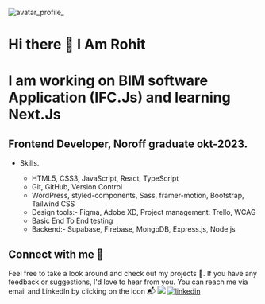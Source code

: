 ![avatar_profile_](https://github.com/RohitAmdahl/RohitAmdahl/assets/91061651/751e54d6-8730-44f7-a76a-27a2a6bd2ef1)

<!--
**RohitAmdahl/RohitAmdahl** is a ✨ _special_ ✨ repository because its `README.md` (this file) appears on your GitHub profile.
-->

# Hi there 👋 I Am Rohit
# I am working on BIM software Application (IFC.Js) and learning Next.Js

## Frontend Developer, Noroff graduate okt-2023.

- Skills.
   
    - HTML5, CSS3, JavaScript, React, TypeScript
    - Git, GitHub, Version Control
    - WordPress, styled-components, Sass, framer-motion, Bootstrap, Tailwind CSS
    - Design tools:- Figma, Adobe XD, Project management: Trello, WCAG
    - Basic End To End testing
    - Backend:- Supabase, Firebase, MongoDB, Express.js, Node.js

## Connect with me :speech_balloon:

Feel free to take a look around and check out my projects :open_file_folder:. If you have any feedback or suggestions, I'd love to hear from you. You can reach me via email and LinkedIn by clicking on the icon :mailbox_with_mail:
[![](https://img.shields.io/badge/Email-lightgrey.svg)](mailto:rohit_designer@outlook.com)
[![linkedin](https://img.shields.io/badge/-LinkedIn-0a66c2?logo=linkedin&logoColor=white)](https://www.linkedin.com/in/rohit-kumar-amdahl-308047140/)
